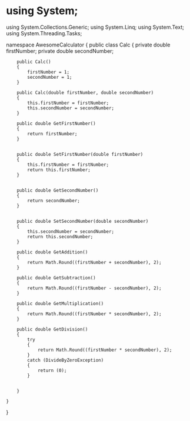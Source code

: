 # using System;
using System.Collections.Generic;
using System.Linq;
using System.Text;
using System.Threading.Tasks;

namespace AwesomeCalculator
{
    public class Calc
    {
        private double firstNumber;
        private double secondNumber;


        public Calc()
        {
            firstNumber = 1;
            secondNumber = 1;
        }

        public Calc(double firstNumber, double secondNumber)
        {
            this.firstNumber = firstNumber;
            this.secondNumber = secondNumber;
        }

        public double GetFirstNumber()
        {
            return firstNumber;
        }


        public double SetFirstNumber(double firstNumber)
        {
            this.firstNumber = firstNumber;
            return this.firstNumber;
        }


        public double GetSecondNumber()
        {
            return secondNumber;
        }


        public double SetSecondNumber(double secondNumber)
        {
            this.secondNumber = secondNumber;
            return this.secondNumber;
        }

        public double GetAddition()
        {
            return Math.Round((firstNumber + secondNumber), 2);
        }

        public double GetSubtraction()
        {
            return Math.Round((firstNumber - secondNumber), 2);
        }

        public double GetMultiplication()
        {
            return Math.Round((firstNumber * secondNumber), 2);
        }

        public double GetDivision()
        {
            try
            {
                return Math.Round((firstNumber * secondNumber), 2);
            }
            catch (DivideByZeroException)
            {
                return (0);
            }


        }

    }
}

